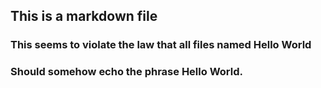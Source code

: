 ## This is a markdown file

### This seems to violate the law that all files named Hello World
### Should somehow echo the phrase Hello World.